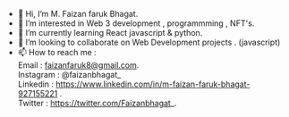 - 👋 Hi, I’m M. Faizan faruk Bhagat.
- 👀 I’m interested in Web 3 development , programmming , NFT's.
- 🌱 I’m currently learning React javascript & python.
- 💞️ I’m looking to collaborate on Web Development projects . (javascript)
- 📫 How to reach me : <br/>  Email : faizanfaruk8@gmail.com. <br/>  Instagram : @faizanbhagat_ <br/> Linkedin : https://www.linkedin.com/in/m-faizan-faruk-bhagat-927155221 . <br/> Twitter : https://twitter.com/Faizanbhagat_.
 
